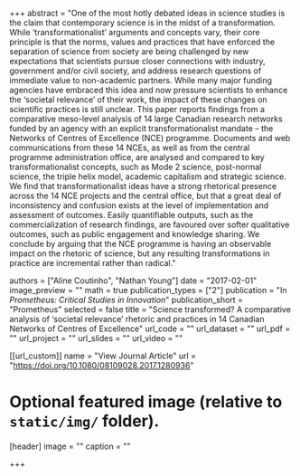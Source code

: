 +++ abstract = "One of the most hotly debated ideas in science studies is the claim that contemporary science is in the midst of a transformation. While
‘transformationalist’ arguments and concepts vary, their core principle is that the norms, values and practices that have enforced the separation of science
from society are being challenged by new expectations that scientists pursue closer connections with industry, government and/or civil society, and address
research questions of immediate value to non-academic partners. While many major funding agencies have embraced this idea and now pressure scientists to enhance
the ‘societal relevance’ of their work, the impact of these changes on scientific practices is still unclear. This paper reports findings from a comparative
meso-level analysis of 14 large Canadian research networks funded by an agency with an explicit transformationalist mandate – the Networks of Centres of
Excellence (NCE) programme. Documents and web communications from these 14 NCEs, as well as from the central programme administration office, are analysed and
compared to key transformationalist concepts, such as Mode 2 science, post-normal science, the triple helix model, academic capitalism and strategic science. We 
find that transformationalist ideas have a strong rhetorical presence across the 14 NCE projects and the central office, but that a great deal of inconsistency
and confusion exists at the level of implementation and assessment of outcomes. Easily quantifiable outputs, such as the commercialization of research findings,
are favoured over softer qualitative outcomes, such as public engagement and knowledge sharing. We conclude by arguing that the NCE programme is having an 
observable impact on the rhetoric of science, but any resulting transformations in practice are incremental rather than radical."

authors = ["Aline Coutinho", "Nathan Young"]
date = "2017-02-01"
image_preview = ""
math = true
publication_types = ["2"]
publication = "In *Prometheus: Critical Studies in Innovation*"
publication_short = "Prometheus"
selected = false
title = "Science transformed? A comparative analysis of ‘societal relevance’ rhetoric and practices in 14 Canadian Networks of Centres of Excellence"
url_code = ""
url_dataset = ""
url_pdf = ""
url_project = ""
url_slides = ""
url_video = ""

[[url_custom]]
name = "View Journal Article"
url = "https://doi.org/10.1080/08109028.2017.1280936"

# Optional featured image (relative to `static/img/` folder).
[header]
image = ""
caption = ""

+++
